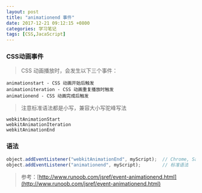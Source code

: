 ```yaml
---
layout: post
title: "animationend 事件"
date: 2017-12-21 09:12:15 +0800
categories: 学习笔记
tags: [CSS,JacaScript]
---
```



### CSS动画事件

> CSS 动画播放时，会发生以下三个事件：

```
animationstart - CSS 动画开始后触发
animationiteration - CSS 动画重复播放时触发
animationend - CSS 动画完成后触发
```

> 注意标准语法都是小写，兼容大小写驼峰写法

```
webkitAnimationStart
webkitAnimationIteration
webkitAnimationEnd
```

### 语法

```js
object.addEventListener("webkitAnimationEnd", myScript);  // Chrome, Safari 和 Opera 
object.addEventListener("animationend", myScript);        // 标准语法  
```

> 参考：[http://www.runoob.com/jsref/event-animationend.html](http://www.runoob.com/jsref/event-animationend.html)